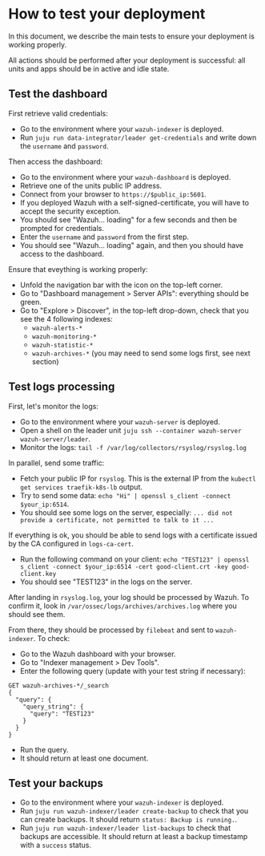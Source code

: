 # How to test your deployment

In this document, we describe the main tests to ensure your deployment is working properly.

All actions should be performed after your deployment is successful: all units and apps should be in active and idle state.

## Test the dashboard

First retrieve valid credentials:

- Go to the environment where your `wazuh-indexer` is deployed.
- Run `juju run data-integrator/leader get-credentials` and write down the `username` and `password`.

Then access the dashboard:

- Go to the environment where your `wazuh-dashboard` is deployed.
- Retrieve one of the units public IP address.
- Connect from your browser to `https://$public_ip:5601`.
- If you deployed Wazuh with a self-signed-certificate, you will have to accept the security exception.
- You should see "Wazuh... loading" for a few seconds and then be prompted for credentials.
- Enter the `username` and `password` from the first step.
- You should see "Wazuh... loading" again, and then you should have access to the dashboard.

Ensure that eveything is working properly:

- Unfold the navigation bar with the icon on the top-left corner.
- Go to "Dashboard management > Server APIs": everything should be green.
- Go to "Explore > Discover", in the top-left drop-down, check that you see the 4 following indexes:
  - `wazuh-alerts-*`
  - `wazuh-monitoring-*`
  - `wazuh-statistic-*`
  - `wazuh-archives-*` (you may need to send some logs first, see next section)

## Test logs processing

First, let's monitor the logs:

- Go to the environment where your `wazuh-server` is deployed.
- Open a shell on the leader unit `juju ssh --container wazuh-server wazuh-server/leader`.
- Monitor the logs: `tail -f /var/log/collectors/rsyslog/rsyslog.log`

In parallel, send some traffic:

- Fetch your public IP for `rsyslog`. This is the external IP from the `kubectl get services traefik-k8s-lb` output.
- Try to send some data: `echo "Hi" | openssl s_client -connect $your_ip:6514`.
- You should see some logs on the server, especially: `... did not provide a certificate, not permitted to talk to it ...`

If everything is ok, you should be able to send logs with a certificate issued by the CA configured in `logs-ca-cert`.

- Run the following command on your client: `echo "TEST123" | openssl s_client -connect $your_ip:6514 -cert good-client.crt -key good-client.key`
- You should see "TEST123" in the logs on the server.

After landing in `rsyslog.log`, your log should be processed by Wazuh. To confirm it, look in `/var/ossec/logs/archives/archives.log` where you should see them.

From there, they should be processed by `filebeat` and sent to `wazuh-indexer`. To check:

- Go to the Wazuh dashboard with your browser.
- Go to "Indexer management > Dev Tools".
- Enter the following query (update with your test string if necessary): 

```
GET wazuh-archives-*/_search
{
  "query": {
    "query_string": {
      "query": "TEST123"
    }
  }
}
```

- Run the query.
- It should return at least one document.


## Test your backups

- Go to the environment where your `wazuh-indexer` is deployed.
- Run `juju run wazuh-indexer/leader create-backup` to check that you can create backups. It should return `status: Backup is running.`.
- Run `juju run wazuh-indexer/leader list-backups` to check that backups are accessible. It should return at least a backup timestamp with a `success` status.
